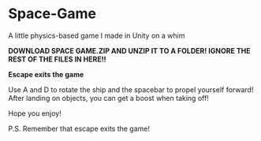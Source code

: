 # Space-Game
A little physics-based game I made in Unity on a whim

**DOWNLOAD SPACE GAME.ZIP AND UNZIP IT TO A FOLDER! IGNORE THE REST OF THE FILES IN HERE!!**

**Escape exits the game**

Use A and D to rotate the ship and the spacebar to propel yourself forward!
After landing on objects, you can get a boost when taking off!

Hope you enjoy!

P.S. Remember that escape exits the game!

